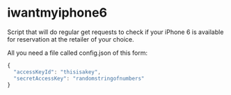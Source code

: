 iwantmyiphone6
==============
Script that will do regular get requests to check if your iPhone 6 is available for reservation at the retailer of your choice.

All you need a file called config.json of this form:
```js
{
  "accessKeyId": "thisisakey",
  "secretAccessKey": "randomstringofnumbers"
}
```

